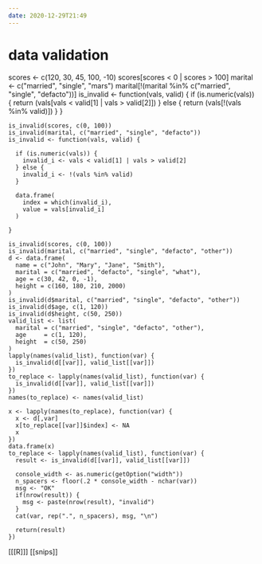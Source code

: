```yaml
---
date: 2020-12-29T21:49
---
```


# data validation

scores <- c(120, 30, 45, 100, -10)
    scores[scores < 0 | scores > 100]
    marital <- c("married", "single", "mars")
    marital[!(marital %in% c("married", "single", "defacto"))]
    is_invalid <- function(vals, valid) {
      if (is.numeric(vals)) {
        return (vals[vals < valid[1] | vals > valid[2]])
      } else {
        return (vals[!(vals %in% valid)])
      }
    }

    is_invalid(scores, c(0, 100))
    is_invalid(marital, c("married", "single", "defacto"))
    is_invalid <- function(vals, valid) {
      
      if (is.numeric(vals)) {
        invalid_i <- vals < valid[1] | vals > valid[2]
      } else {
        invalid_i <- !(vals %in% valid)
      }
      
      data.frame(
        index = which(invalid_i),
        value = vals[invalid_i]
      )
      
    }

    is_invalid(scores, c(0, 100))
    is_invalid(marital, c("married", "single", "defacto", "other"))
    d <- data.frame(
      name = c("John", "Mary", "Jane", "Smith"),
      marital = c("married", "defacto", "single", "what"),
      age = c(30, 42, 0, -1),
      height = c(160, 180, 210, 2000)
    )
    is_invalid(d$marital, c("married", "single", "defacto", "other"))
    is_invalid(d$age, c(1, 120))
    is_invalid(d$height, c(50, 250))
    valid_list <- list(
      marital = c("married", "single", "defacto", "other"),
      age     = c(1, 120),
      height  = c(50, 250)
    )
    lapply(names(valid_list), function(var) {
      is_invalid(d[[var]], valid_list[[var]])
    })
    to_replace <- lapply(names(valid_list), function(var) {
      is_invalid(d[[var]], valid_list[[var]])
    })
    names(to_replace) <- names(valid_list)

    x <- lapply(names(to_replace), function(var) {
      x <- d[,var]
      x[to_replace[[var]]$index] <- NA
      x
    })
    data.frame(x)
    to_replace <- lapply(names(valid_list), function(var) {
      result <- is_invalid(d[[var]], valid_list[[var]])
      
      console_width <- as.numeric(getOption("width"))
      n_spacers <- floor(.2 * console_width - nchar(var))
      msg <- "OK"
      if(nrow(result)) {
        msg <- paste(nrow(result), "invalid")
      }
      cat(var, rep(".", n_spacers), msg, "\n")
      
      return(result)
    })
    
[[[R]]]
[[snips]]
